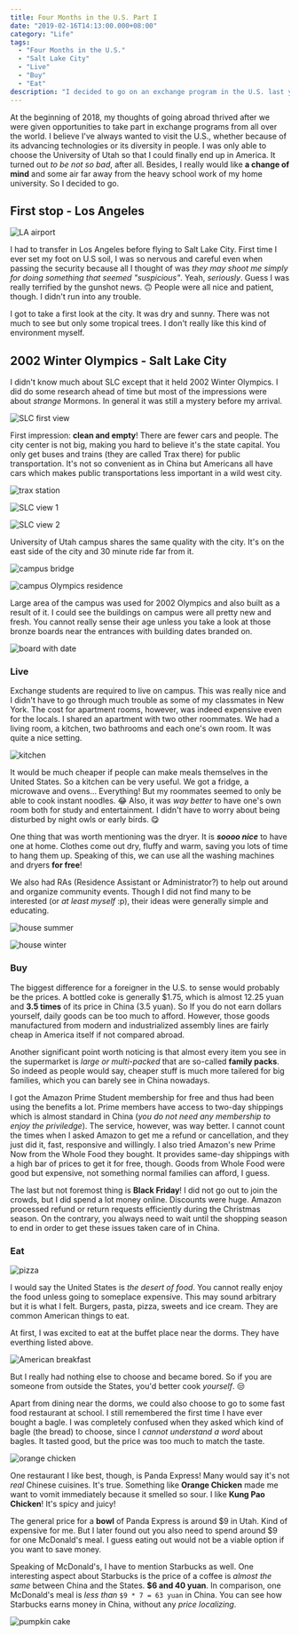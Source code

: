 ```yaml
---
title: Four Months in the U.S. Part I
date: "2019-02-16T14:13:00.000+08:00"
category: "Life"
tags:
  - "Four Months in the U.S."
  - "Salt Lake City"
  - "Live"
  - "Buy"
  - "Eat"
description: "I decided to go on an exchange program in the U.S. last year for a change of mind. Four months in Salt Lake City, a beautiful and quiet place in the state of Utah has really given me something new to feel and think about. Life is completely different and there is much to explore."
---
```


At the beginning of 2018, my thoughts of going abroad thrived after we were given opportunities to take part in exchange programs from all over the world. I believe I've always wanted to visit the U.S., whether because of its advancing technologies or its diversity in people. I was only able to choose the University of Utah so that I could finally end up in America. It turned out _to be not so bad_, after all. Besides, I really would like **a change of mind** and some air far away from the heavy school work of my home university. So I decided to go.

## First stop - Los Angeles

![LA airport](/images/welcome-to-usa.jpg)

I had to transfer in Los Angeles before flying to Salt Lake City. First time I ever set my foot on U.S soil, I was so nervous and careful even when passing the security because all I thought of was _they may shoot me simply for doing something that seemed "suspicious"_. Yeah, _seriously_. Guess I was really terrified by the gunshot news. 🙃 People were all nice and patient, though. I didn't run into any trouble.

I got to take a first look at the city. It was dry and sunny. There was not much to see but only some tropical trees. I don't really like this kind of environment myself.

## 2002 Winter Olympics - Salt Lake City

I didn't know much about SLC except that it held 2002 Winter Olympics. I did do some research ahead of time but most of the impressions were about _strange_ Mormons. In general it was still a mystery before my arrival.

![SLC first view](/images/slc-first-view.jpg)

First impression: **clean and empty**! There are fewer cars and people. The city center is not big, making you hard to believe it's the state capital. You only get buses and trains (they are called Trax there) for public transportation. It's not so convenient as in China but Americans all have cars which makes public transportations less important in a wild west city.

![trax station](/images/trax-station.jpg)

![SLC view 1](/images/slc-view-1.jpg)

![SLC view 2](/images/slc-view-2.jpg)

University of Utah campus shares the same quality with the city. It's on the east side of the city and 30 minute ride far from it.

![campus bridge](/images/campus-bridge.jpg)

![campus Olympics residence](/images/campus-olympics-stone.jpg)

Large area of the campus was used for 2002 Olympics and also built as a result of it. I could see the buildings on campus were all pretty new and fresh. You cannot really sense their age unless you take a look at those bronze boards near the entrances with building dates branded on.

![board with date](/images/board-with-date.jpg)

### Live

Exchange students are required to live on campus. This was really nice and I didn't have to go through much trouble as some of my classmates in New York. The cost for apartment rooms, however, was indeed expensive even for the locals. I shared an apartment with two other roommates. We had a living room, a kitchen, two bathrooms and each one's own room. It was quite a nice setting.

![kitchen](/images/apartment-kitchen.jpg)

It would be much cheaper if people can make meals themselves in the United States. So a kitchen can be very useful. We got a fridge, a microwave and ovens... Everything! But my roommates seemed to only be able to cook instant noodles. 😂 Also, it was _way better_ to have one's own room both for study and entertainment. I didn't have to worry about being disturbed by night owls or early birds. 😋

One thing that was worth mentioning was the dryer. It is _**soooo nice**_ to have one at home. Clothes come out dry, fluffy and warm, saving you lots of time to hang them up. Speaking of this, we can use all the washing machines and dryers **for free**!

We also had RAs (Residence Assistant or Administrator?) to help out around and organize community events. Though I did not find many to be interested (or _at least myself_ :p), their ideas were generally simple and educating.

![house summer](/images/house-summer.jpg)

![house winter](/images/house-winter.jpg)

### Buy

The biggest difference for a foreigner in the U.S. to sense would probably be the prices. A bottled coke is generally \$1.75, which is almost 12.25 yuan and **3.5 times** of its price in China (3.5 yuan). So If you do not earn dollars yourself, daily goods can be too much to afford. However, those goods manufactured from modern and industrialized assembly lines are fairly cheap in America itself if not compared abroad.

Another significant point worth noticing is that almost every item you see in the supermarket is _large or multi-packed_ that are so-called **family packs**. So indeed as people would say, cheaper stuff is much more tailered for big families, which you can barely see in China nowadays.

I got the Amazon Prime Student membership for free and thus had been using the benefits a lot. Prime members have access to two-day shippings which is almost standard in China (_you do not need any membership to enjoy the priviledge_). The service, however, was way better. I cannot count the times when I asked Amazon to get me a refund or cancellation, and they just did it, fast, responsive and willingly. I also tried Amazon's new Prime Now from the Whole Food they bought. It provides same-day shippings with a high bar of prices to get it for free, though. Goods from Whole Food were good but expensive, not something normal families can afford, I guess.

The last but not foremost thing is **Black Friday**! I did not go out to join the crowds, but I did spend a lot money online. Discounts were huge. Amazon processed refund or return requests efficiently during the Christmas season. On the contrary, you always need to wait until the shopping season to end in order to get these issues taken care of in China.

### Eat

![pizza](/images/pizza.jpg)

I would say the United States is _the desert of food_. You cannot really enjoy the food unless going to someplace expensive. This may sound arbitrary but it is what I felt. Burgers, pasta, pizza, sweets and ice cream. They are common American things to eat.

At first, I was excited to eat at the buffet place near the dorms. They have everthing listed above.

![American breakfast](/images/american-breakfast.jpg)

But I really had nothing else to choose and became bored. So if you are someone from outside the States, you'd better cook _yourself_. 😒

Apart from dining near the dorms, we could also choose to go to some fast food restaurant at school. I still remembered the first time I have ever bought a bagle. I was completely confused when they asked which kind of bagle (the bread) to choose, since I _cannot understand a word_ about bagles. It tasted good, but the price was too much to match the taste.

![orange chicken](/images/orange-chicken.jpg)

One restaurant I like best, though, is Panda Express! Many would say it's not _real_ Chinese cuisines. It's true. Something like **Orange Chicken** made me want to vomit immediately because it smelled so sour. I like **Kung Pao Chicken**! It's spicy and juicy!

The general price for a **bowl** of Panda Express is around $9 in Utah. Kind of expensive for me. But I later found out you also need to spend around $9 for one McDonald's meal. I guess eating out would not be a viable option if you want to save money.

Speaking of McDonald's, I have to mention Starbucks as well. One interesting aspect about Starbucks is the price of a coffee is _almost the same_ between China and the States. **\$6 and 40 yuan**. In comparison, one McDonald's meal is _less than_ `$9 * 7 = 63 yuan` in China. You can see how Starbucks earns money in China, without any _price localizing_.

![pumpkin cake](/images/pumpkin-cake.jpg)
